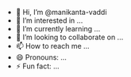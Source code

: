 - 👋 Hi, I’m @manikanta-vaddi
- 👀 I’m interested in ...
- 🌱 I’m currently learning ...
- 💞️ I’m looking to collaborate on ...
- 📫 How to reach me ...
- 😄 Pronouns: ...
- ⚡ Fun fact: ...

<!---
manikanta-vaddi/manikanta-vaddi is a ✨ special ✨ repository because its `README.md` (this file) appears on your GitHub profile.
You can click the Preview link to take a look at your changes.
--->
